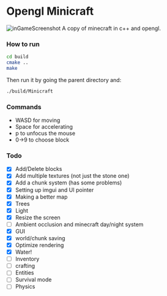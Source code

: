 # Opengl Minicraft
![inGameScreenshot](https://github.com/user-attachments/assets/b8f0fd02-3fb1-4706-8b61-22c49ffdfeb1)
A copy of minecraft in c++ and opengl.
### How to run
```bash
cd build
cmake ..
make
```
Then run it by going the parent directory and:
```bash
./build/Minicraft
```
### Commands
- WASD for moving
- Space for accelerating
- p to unfocus the mouse
- 0->9 to choose block

### Todo
- [x] Add/Delete blocks
- [x] Add multiple textures (not just the stone one)
- [x] Add a chunk system (has some problems)
- [x] Setting up imgui and UI pointer
- [x] Making a better map
- [x] Trees
- [x] Light
- [x] Resize the screen
- [ ] Ambient occlusion and minecraft day/night system
- [x] GUI
- [x] world/chunk saving
- [x] Optimize rendering
- [x] Water!
- [ ] Inventory
- [ ] crafting
- [ ] Entities
- [ ] Survival mode
- [ ] Physics
